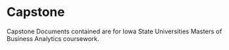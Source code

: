 # Capstone
Capstone
Documents contained are for Iowa State Universities Masters of Business Analytics coursework.
